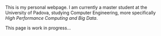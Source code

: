 This is my personal webpage. I am currently a master student at the University of Padova, studying Computer Engineering, more specifically _High Performance Computing and Big Data_.

This page is work in progress...
